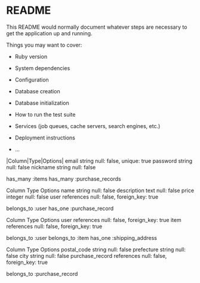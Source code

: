 # README

This README would normally document whatever steps are necessary to get the
application up and running.

Things you may want to cover:

* Ruby version

* System dependencies

* Configuration

* Database creation

* Database initialization

* How to run the test suite

* Services (job queues, cache servers, search engines, etc.)

* Deployment instructions

* ...

|Column|Type|Options|
email	string	null: false, unique: true
password	string	null: false
nickname	string	null: false

has_many :items
has_many :purchase_records

Column	Type	Options
name	string	null: false
description	text	null: false
price	integer	null: false
user	references	null: false, foreign_key: true

belongs_to :user
has_one :purchase_record

Column	Type	Options
user	references	null: false, foreign_key: true
item	references	null: false, foreign_key: true

belongs_to :user
belongs_to :item
has_one :shipping_address

Column	Type	Options
postal_code	string	null: false
prefecture	string	null: false
city	string	null: false
purchase_record	references	null: false, foreign_key: true

belongs_to :purchase_record